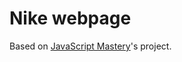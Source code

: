# Nike webpage

Based on [JavaScript Mastery](https://www.youtube.com/@javascriptmastery)'s project.
